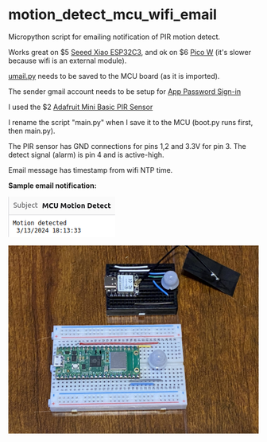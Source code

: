 # motion_detect_mcu_wifi_email
Micropython script for emailing notification of PIR motion detect.

Works great on $5 [Seeed Xiao ESP32C3](https://wiki.seeedstudio.com/XIAO_ESP32C3_Getting_Started/), and ok on $6 [Pico W](https://www.raspberrypi.com/documentation/microcontrollers/raspberry-pi-pico.html) (it's slower because wifi is an external module).

[umail.py](https://github.com/shawwwn/uMail/tree/master) needs to be saved to the MCU board (as it is imported).

The sender gmail account needs to be setup for [App Password Sign-in](https://support.google.com/accounts/answer/185833?hl=en)

I used the $2 [Adafruit Mini Basic PIR Sensor](https://www.adafruit.com/product/4667)

I rename the script "main.py" when I save it to the MCU (boot.py runs first, then main.py).

The PIR sensor has GND connections for pins 1,2 and 3.3V for pin 3. The detect signal (alarm) is pin 4 and is active-high.

Email message has timestamp from wifi NTP time.

**Sample email notification:**

![picture](https://github.com/charkster/motion_detect_mcu_wifi_email/blob/main/motion_notification_email.png)


![picture](https://github.com/charkster/motion_detect_mcu_wifi_email/blob/main/mcu_boards_motion_detect_wifi_email_sm.JPG)
